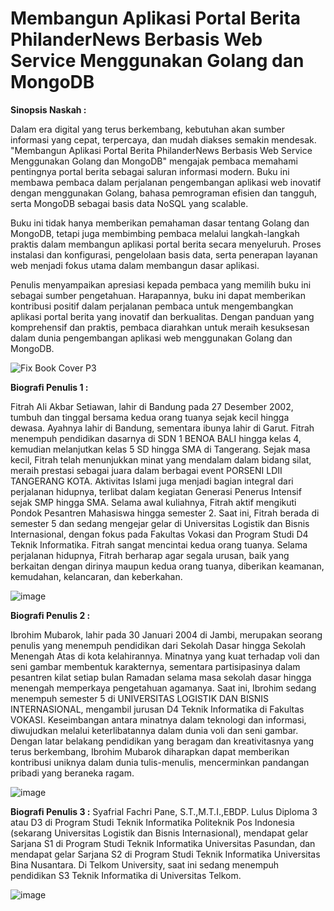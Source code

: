 # Membangun Aplikasi Portal Berita PhilanderNews Berbasis Web Service Menggunakan Golang dan MongoDB


**Sinopsis Naskah :**

Dalam era digital yang terus berkembang, kebutuhan akan sumber informasi yang cepat, terpercaya, dan mudah diakses semakin mendesak. "Membangun Aplikasi Portal Berita PhilanderNews Berbasis Web Service Menggunakan Golang dan MongoDB" mengajak pembaca memahami pentingnya portal berita sebagai saluran informasi modern. Buku ini membawa pembaca dalam perjalanan pengembangan aplikasi web inovatif dengan menggunakan Golang, bahasa pemrograman efisien dan tangguh, serta MongoDB sebagai basis data NoSQL yang scalable.

Buku ini tidak hanya memberikan pemahaman dasar tentang Golang dan MongoDB, tetapi juga membimbing pembaca melalui langkah-langkah praktis dalam membangun aplikasi portal berita secara menyeluruh. Proses instalasi dan konfigurasi, pengelolaan basis data, serta penerapan layanan web menjadi fokus utama dalam membangun dasar aplikasi.

Penulis menyampaikan apresiasi kepada pembaca yang memilih buku ini sebagai sumber pengetahuan. Harapannya, buku ini dapat memberikan kontribusi positif dalam perjalanan pembaca untuk mengembangkan aplikasi portal berita yang inovatif dan berkualitas. Dengan panduan yang komprehensif dan praktis, pembaca diarahkan untuk meraih kesuksesan dalam dunia pengembangan aplikasi web menggunakan Golang dan MongoDB.


![Fix Book Cover P3](https://github.com/PhilanderNews/WebServicePortalBerita/assets/94114847/465b1778-1767-4731-9116-9dbfb39c9a17)


**Biografi Penulis 1 :**

Fitrah Ali Akbar Setiawan, lahir di Bandung pada 27 Desember 2002, tumbuh dan tinggal bersama kedua orang tuanya sejak kecil hingga dewasa. Ayahnya lahir di Bandung, sementara ibunya lahir di Garut. Fitrah menempuh pendidikan dasarnya di SDN 1 BENOA BALI hingga kelas 4, kemudian melanjutkan kelas 5 SD hingga SMA di Tangerang. Sejak masa kecil, Fitrah telah menunjukkan minat yang mendalam dalam bidang silat, meraih prestasi sebagai juara dalam berbagai event PORSENI LDII TANGERANG KOTA. Aktivitas Islami juga menjadi bagian integral dari perjalanan hidupnya, terlibat dalam kegiatan Generasi Penerus Intensif sejak SMP hingga SMA. Selama awal kuliahnya, Fitrah aktif mengikuti Pondok Pesantren Mahasiswa hingga semester 2. Saat ini, Fitrah berada di semester 5 dan sedang mengejar gelar di Universitas Logistik dan Bisnis Internasional, dengan fokus pada Fakultas Vokasi dan Program Studi D4 Teknik Informatika. Fitrah sangat mencintai kedua orang tuanya. Selama perjalanan hidupnya, Fitrah berharap agar segala urusan, baik yang berkaitan dengan dirinya maupun kedua orang tuanya, diberikan keamanan, kemudahan, kelancaran, dan keberkahan.


![image](https://github.com/PhilanderNews/WebServicePortalBerita/assets/94114847/49b5dad8-aba8-4c52-bc2f-05fce50a50b6)

**Biografi Penulis 2 :**

Ibrohim Mubarok, lahir pada 30 Januari 2004 di Jambi, merupakan seorang penulis yang menempuh pendidikan dari Sekolah Dasar hingga Sekolah Menengah Atas di kota kelahirannya. Minatnya yang kuat terhadap voli dan seni gambar membentuk karakternya, sementara partisipasinya dalam pesantren kilat setiap bulan Ramadan selama masa sekolah dasar hingga menengah memperkaya pengetahuan agamanya. Saat ini, Ibrohim sedang menempuh semester 5 di UNIVERSITAS LOGISTIK DAN BISNIS INTERNASIONAL, mengambil jurusan D4 Teknik Informatika di Fakultas VOKASI. Keseimbangan antara minatnya dalam teknologi dan informasi, diwujudkan melalui keterlibatannya dalam dunia voli dan seni gambar. Dengan latar belakang pendidikan yang beragam dan kreativitasnya yang terus berkembang, Ibrohim Mubarok diharapkan dapat memberikan kontribusi uniknya dalam dunia tulis-menulis, mencerminkan pandangan pribadi yang beraneka ragam.


![image](https://github.com/PhilanderNews/WebServicePortalBerita/assets/94114847/96700d4a-fac0-4220-b41e-327233bcef41)

**Biografi Penulis 3 :**
Syafrial Fachri Pane, S.T.,M.T.I.,EBDP. Lulus Diploma 3 atau D3 di Program Studi Teknik Informatika Politeknik Pos Indonesia (sekarang Universitas Logistik dan Bisnis Internasional), mendapat gelar Sarjana S1 di Program Studi Teknik Informatika Universitas Pasundan, dan mendapat gelar Sarjana S2 di Program Studi Teknik Informatika Universitas Bina Nusantara. Di Telkom University, saat ini sedang menempuh pendidikan S3 Teknik Informatika di Universitas Telkom. 


![image](https://github.com/PhilanderNews/WebServicePortalBerita/assets/94114847/88ce4846-94e4-4f3b-b3a1-a87a33403f64)
